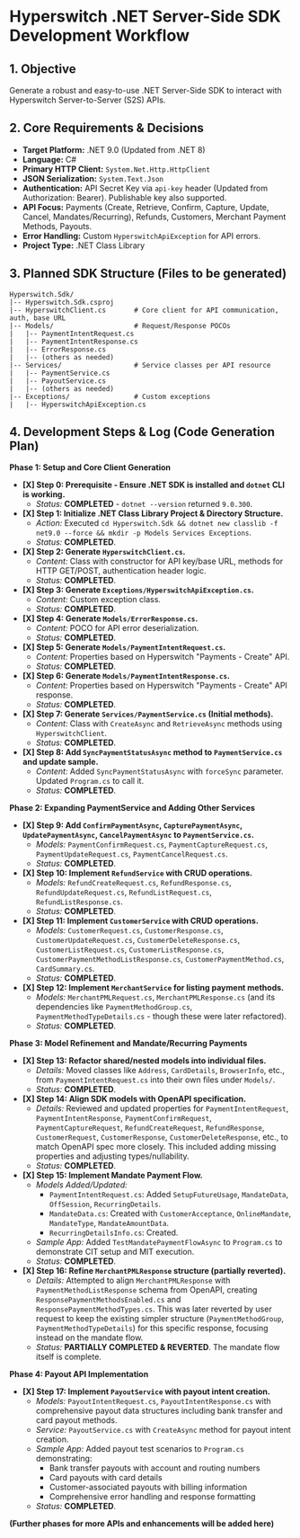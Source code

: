 # Hyperswitch .NET Server-Side SDK Development Workflow

## 1. Objective
Generate a robust and easy-to-use .NET Server-Side SDK to interact with Hyperswitch Server-to-Server (S2S) APIs.

## 2. Core Requirements & Decisions
*   **Target Platform:** .NET 9.0 (Updated from .NET 8)
*   **Language:** C#
*   **Primary HTTP Client:** `System.Net.Http.HttpClient`
*   **JSON Serialization:** `System.Text.Json`
*   **Authentication:** API Secret Key via `api-key` header (Updated from Authorization: Bearer). Publishable key also supported.
*   **API Focus:** Payments (Create, Retrieve, Confirm, Capture, Update, Cancel, Mandates/Recurring), Refunds, Customers, Merchant Payment Methods, Payouts.
*   **Error Handling:** Custom `HyperswitchApiException` for API errors.
*   **Project Type:** .NET Class Library

## 3. Planned SDK Structure (Files to be generated)
```
Hyperswitch.Sdk/
|-- Hyperswitch.Sdk.csproj
|-- HyperswitchClient.cs       # Core client for API communication, auth, base URL
|-- Models/                    # Request/Response POCOs
|   |-- PaymentIntentRequest.cs
|   |-- PaymentIntentResponse.cs
|   |-- ErrorResponse.cs
|   |-- (others as needed)
|-- Services/                  # Service classes per API resource
|   |-- PaymentService.cs
|   |-- PayoutService.cs
|   |-- (others as needed)
|-- Exceptions/                # Custom exceptions
|   |-- HyperswitchApiException.cs
```

## 4. Development Steps & Log (Code Generation Plan)

**Phase 1: Setup and Core Client Generation**

*   **[X] Step 0: Prerequisite - Ensure .NET SDK is installed and `dotnet` CLI is working.**
    *   *Status:* **COMPLETED** - `dotnet --version` returned `9.0.300`.
*   **[X] Step 1: Initialize .NET Class Library Project & Directory Structure.**
    *   *Action:* Executed `cd Hyperswitch.Sdk && dotnet new classlib -f net9.0 --force && mkdir -p Models Services Exceptions`.
    *   *Status:* **COMPLETED**.
*   **[X] Step 2: Generate `HyperswitchClient.cs`.**
    *   *Content:* Class with constructor for API key/base URL, methods for HTTP GET/POST, authentication header logic.
    *   *Status:* **COMPLETED**.
*   **[X] Step 3: Generate `Exceptions/HyperswitchApiException.cs`.**
    *   *Content:* Custom exception class.
    *   *Status:* **COMPLETED**.
*   **[X] Step 4: Generate `Models/ErrorResponse.cs`.**
    *   *Content:* POCO for API error deserialization.
    *   *Status:* **COMPLETED**.
*   **[X] Step 5: Generate `Models/PaymentIntentRequest.cs`.**
    *   *Content:* Properties based on Hyperswitch "Payments - Create" API.
    *   *Status:* **COMPLETED**.
*   **[X] Step 6: Generate `Models/PaymentIntentResponse.cs`.**
    *   *Content:* Properties based on Hyperswitch "Payments - Create" API response.
    *   *Status:* **COMPLETED**.
*   **[X] Step 7: Generate `Services/PaymentService.cs` (Initial methods).**
    *   *Content:* Class with `CreateAsync` and `RetrieveAsync` methods using `HyperswitchClient`.
    *   *Status:* **COMPLETED**.
*   **[X] Step 8: Add `SyncPaymentStatusAsync` method to `PaymentService.cs` and update sample.**
    *   *Content:* Added `SyncPaymentStatusAsync` with `forceSync` parameter. Updated `Program.cs` to call it.
    *   *Status:* **COMPLETED**.

**Phase 2: Expanding PaymentService and Adding Other Services**
*   **[X] Step 9: Add `ConfirmPaymentAsync`, `CapturePaymentAsync`, `UpdatePaymentAsync`, `CancelPaymentAsync` to `PaymentService.cs`.**
    *   *Models:* `PaymentConfirmRequest.cs`, `PaymentCaptureRequest.cs`, `PaymentUpdateRequest.cs`, `PaymentCancelRequest.cs`.
    *   *Status:* **COMPLETED**.
*   **[X] Step 10: Implement `RefundService` with CRUD operations.**
    *   *Models:* `RefundCreateRequest.cs`, `RefundResponse.cs`, `RefundUpdateRequest.cs`, `RefundListRequest.cs`, `RefundListResponse.cs`.
    *   *Status:* **COMPLETED**.
*   **[X] Step 11: Implement `CustomerService` with CRUD operations.**
    *   *Models:* `CustomerRequest.cs`, `CustomerResponse.cs`, `CustomerUpdateRequest.cs`, `CustomerDeleteResponse.cs`, `CustomerListRequest.cs`, `CustomerListResponse.cs`, `CustomerPaymentMethodListResponse.cs`, `CustomerPaymentMethod.cs`, `CardSummary.cs`.
    *   *Status:* **COMPLETED**.
*   **[X] Step 12: Implement `MerchantService` for listing payment methods.**
    *   *Models:* `MerchantPMLRequest.cs`, `MerchantPMLResponse.cs` (and its dependencies like `PaymentMethodGroup.cs`, `PaymentMethodTypeDetails.cs` - though these were later refactored).
    *   *Status:* **COMPLETED**.

**Phase 3: Model Refinement and Mandate/Recurring Payments**
*   **[X] Step 13: Refactor shared/nested models into individual files.**
    *   *Details:* Moved classes like `Address`, `CardDetails`, `BrowserInfo`, etc., from `PaymentIntentRequest.cs` into their own files under `Models/`.
    *   *Status:* **COMPLETED**.
*   **[X] Step 14: Align SDK models with OpenAPI specification.**
    *   *Details:* Reviewed and updated properties for `PaymentIntentRequest`, `PaymentIntentResponse`, `PaymentConfirmRequest`, `PaymentCaptureRequest`, `RefundCreateRequest`, `RefundResponse`, `CustomerRequest`, `CustomerResponse`, `CustomerDeleteResponse`, etc., to match OpenAPI spec more closely. This included adding missing properties and adjusting types/nullability.
    *   *Status:* **COMPLETED**.
*   **[X] Step 15: Implement Mandate Payment Flow.**
    *   *Models Added/Updated:*
        *   `PaymentIntentRequest.cs`: Added `SetupFutureUsage`, `MandateData`, `OffSession`, `RecurringDetails`.
        *   `MandateData.cs`: Created with `CustomerAcceptance`, `OnlineMandate`, `MandateType`, `MandateAmountData`.
        *   `RecurringDetailsInfo.cs`: Created.
    *   *Sample App:* Added `TestMandatePaymentFlowAsync` to `Program.cs` to demonstrate CIT setup and MIT execution.
    *   *Status:* **COMPLETED**.
*   **[X] Step 16: Refine `MerchantPMLResponse` structure (partially reverted).**
    *   *Details:* Attempted to align `MerchantPMLResponse` with `PaymentMethodListResponse` schema from OpenAPI, creating `ResponsePaymentMethodsEnabled.cs` and `ResponsePaymentMethodTypes.cs`. This was later reverted by user request to keep the existing simpler structure (`PaymentMethodGroup`, `PaymentMethodTypeDetails`) for this specific response, focusing instead on the mandate flow.
    *   *Status:* **PARTIALLY COMPLETED & REVERTED**. The mandate flow itself is complete.

**Phase 4: Payout API Implementation**
*   **[X] Step 17: Implement `PayoutService` with payout intent creation.**
    *   *Models:* `PayoutIntentRequest.cs`, `PayoutIntentResponse.cs` with comprehensive payout data structures including bank transfer and card payout methods.
    *   *Service:* `PayoutService.cs` with `CreateAsync` method for payout intent creation.
    *   *Sample App:* Added payout test scenarios to `Program.cs` demonstrating:
        *   Bank transfer payouts with account and routing numbers
        *   Card payouts with card details
        *   Customer-associated payouts with billing information
        *   Comprehensive error handling and response formatting
    *   *Status:* **COMPLETED**.

**(Further phases for more APIs and enhancements will be added here)**
